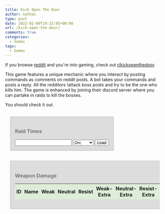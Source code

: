 ```yaml
---
title: Kick Open The Door
author: nathan
type: post
date: 2022-02-09T19:33:05+00:00
url: /kick-open-the-door/
comments: true
categories:
  - Games
tags:
  - Games
---
```


If you browse [reddit][1] and you're into gaming, check out [r/kickopenthedoor][2].

<!--more-->

This game features a unique mechanic where you interact by posting commands as comments on reddit posts. A bot takes your commands and posts a reply. All the redditors !attack boss posts and try to be the one who kills him. The game is enhanced by joining their discord server where you can partake in raids to kill the bosses.

You should check it out.

<link href="https://cdn.jsdelivr.net/npm/simple-datatables@latest/dist/style.css" rel="stylesheet" type="text/css">
    <script src="https://cdn.jsdelivr.net/npm/simple-datatables@latest" type="text/javascript"></script>
    <style>
        @media only screen and (max-width: 400px) {
            #damage, #raid-times {
                margin: 1rem 0;
                width: 100%;
            }
        }
        @media only screen and (min-width: 401px) {
            #damage, #raid-times {
                margin: 1rem;
            }
        }
        #damage-wrapper {
            overflow-x: auto;
        }
        #damage, #raid-times {
            display: inline-block;
            color: #777;
            background: #ddd;
            -webkit-box-shadow: 0 -1px 4px #ccc inset;
            box-shadow: 0 -1px 4px #ccc inset;
            border: 1px solid #ccc;
            padding: 15px;
            border-radius: 3px;
        }
        div#damage table td,
        div#damage table th {
            padding: 0.3em;
        }
        div#damage table thead tr {
            background: #dfffd278;
        }
        div#damage table tr:nth-child(even) {
            background: #eee;
        }
        #raid-times div.attack-time:nth-child(even) {
            background: #eee;
        }
        #raid-times div.attack-time.skipped {
            color: rgb(255, 229, 145);
        }
        #raid-times div.attack-time.sniper {
            color: rgb(255, 162, 181);
        }
        #raid-times div.attack-time.kill {
            background: rgba(170, 238, 170, 0.251);
        }
        #raid-times div.attack-time.dupe {
            background: rgba(238, 238, 170, 0.251);
        }
        #raid-times div.attack-time.late {
            background: rgba(238, 170, 170, 0.251);
        }
        #raid-times div.attack-time:nth-child(even).dupe {
            background: rgba(238, 238, 170, 0.343);
        }
        #raid-times div.attack-time:nth-child(even).late {
            background: rgba(238, 170, 170, 0.343);
        }
    </style>
    <script>
        window.addEventListener('DOMContentLoaded', () => {
            async function fetchJson(uri) {
                const response = await fetch(uri);
                if (!response.ok) {
                    throw new Error(response.statusText);
                }
                const data = await response.json();
                return data;
            }
            async function loadDamage() {
                const damage = await fetchJson('https://storage.googleapis.com/thewizardsmanse-8e843.appspot.com/weapon-damage.json');
                const items = await fetchJson('https://storage.googleapis.com/thewizardsmanse-8e843.appspot.com/item-master.json');
                const dataTable = new simpleDatatables.DataTable("#damage-table", {
                    searchable: true,
                    fixedHeight: true,
                    perPageSelect: [10, 25, 50, 100, 200]
                });
                function Round(amount) {
                    if (isNaN(Number(amount))) {
                        return 0;
                    }
                    return Math.round(amount*100)/100;
                }
                function createDamageRow(itemDamage, item) {
                    const totalHits = (itemDamage.weak?.total?.hits || 0) + (itemDamage.neutral?.total?.hits || 0) + (itemDamage.resist?.total?.hits || 0);
                    const critHits = (itemDamage.weak?.crit?.hits || 0) + (itemDamage.neutral?.crit?.hits || 0) + (itemDamage.resist?.crit?.hits || 0);
                    const critPercent = totalHits && critHits ? (critHits / totalHits) : 0;
                    const row = [
                        item.id + '', 
                        item.name,
                        Round(itemDamage.weak?.normal?.averageDamage) + '',
                        Round(itemDamage.neutral?.normal?.averageDamage) + '',
                        Round(itemDamage.resist?.normal?.averageDamage) + '',
                        Round(itemDamage.weak?.extra?.averageDamage) + '',
                        Round(itemDamage.neutral?.extra?.averageDamage) + '',
                        Round(itemDamage.resist?.extra?.averageDamage) + '',
                        Round(itemDamage.weak?.crit?.averageDamage) + '',
                        Round(itemDamage.neutral?.crit?.averageDamage) + '',
                        Round(itemDamage.resist?.crit?.averageDamage) + '',
                        totalHits + '',
                        Round(critPercent * 100) + ''
                    ];
                    return row;
                }
                let newData = {
                    data: []
                };
                for (const key in damage.byId) {
                    const itemDamage = damage.byId[key];
                    const item = items.find(x => x.id == key);
                    if (itemDamage && item) {
                        newData.data.push(createDamageRow(itemDamage, item));
                    }
                }
                dataTable.insert(newData);
            }
            loadDamage().catch(error => console.error(error));
            function processRaid(raidData, race) {
                const resultsDiv = document.getElementById('raid-time-results');
                while(resultsDiv.firstChild){
                    resultsDiv.removeChild(resultsDiv.firstChild);
                }
                const attacks = raidData[1].data.children.map(x => x.data);
                const killingAttack = attacks.find(x => x?.replies?.data?.children?.find(y => y?.data?.body?.includes('**(KILL!)**') && y?.data?.author === 'KickOpenTheDoorBot'));
                if (!killingAttack) {
                    resultsDiv.innerText = 'No kill found';
                    return;
                }
                const killTag = document.createElement('h4');
                killTag.innerText = `Killed by ${killingAttack.author} (${killingAttack.author_flair_text}) at ${killingAttack.created}`;
                resultsDiv.append(killTag);
                const killingAttackTime = killingAttack.created;
                const minRaidStartTime = killingAttackTime - 15;
                const maxRaidEndTime = killingAttackTime + 15;
                const raidAttacks = attacks.filter(x => x?.created >= minRaidStartTime && x?.created <= maxRaidEndTime && x?.author_flair_text?.includes(race) && x?.body.match(/!attack/i)).sort((a, b) => a.created - b.created);
                if (!raidAttacks?.length) {
                    return;
                }
                let raidStart = 0;
                let lastAttack = 0;
                for (const attack of raidAttacks) {
                    if (attack.created > lastAttack + 5 && attack.created <= killingAttackTime) {
                        raidStart = attack.created;
                    }
                    lastAttack = attack.created;
                }
                killTag.innerText += ` (${killingAttackTime - raidStart})`;
                const seen = [];
                let firstDupe = undefined;
                attacks.filter(x => 
                    x?.created >= raidStart &&
                    (x?.created <= lastAttack || x?.created <= killingAttackTime)
                    && x?.body.match(/!attack/i))
                .reverse()
                .map(x => {
                    const div = document.createElement('div');
                    div.className = 'attack-time';
                    const isSniper = !x.author_flair_text.includes(race);
                    if (x === killingAttack) {
                        div.classList.add('kill');
                        seen.push(x.author);
                    } else if (!isSniper) {
                        if (seen.includes(x.author) && x !== killingAttack) {
                            firstDupe = x;
                            div.classList.add('dupe');
                        } else if (firstDupe && firstDupe !== x) {
                            div.classList.add('late');
                        } else {
                            seen.push(x.author);
                        }
                    }
                    if (isSniper) {
                        div.classList.add('sniper');
                    }
                    const botReply = !x.replies?.data?.children?.length ? undefined : x.replies.data.children.map(x => x.data).find(x => x.author === 'KickOpenTheDoorBot');
                    if ((!botReply || botReply.body.includes('Sorry, this boss is already dead'))
                        && x.created < killingAttackTime) {
                            div.classList.add('skipped');
                        }
                    div.innerText = `${x.author} : ${x.created - raidStart}`;
                    resultsDiv.append(div);
                });
            }
            async function loadRaidResults() {
                const raidId = document.getElementById('raid-id').value;
                if (!raidId) return;
                const url = `https://www.reddit.com/r/KickOpenTheDoor/${raidId}.json?raw_json=1`;
                const raidData = await fetchJson(url);
                const race = document.getElementById('raid-race').value;
                processRaid(raidData, race);
            }
            document.getElementById('load-raid').onclick = (ev) => loadRaidResults().catch(error => console.error(error));
        });
    </script>
    <article id="raid-times">
        <h3>Raid Times</h3>
        <div id="raid-time-inputs">
            <input id="raid-id" />
            <select id="raid-race">
                <option selected>Orc</option>
                <option>Elf</option>
                <option>Dwarf</option>
                <option>Halfling</option>
            </select>
            <button type="button" role="button" id="load-raid">Load</button>
        </div>
        <div id="raid-time-results"></div>
    </article>
    <article id="damage-wrapper">
        <div id="damage">
            <h3>Weapon Damage</h3>
            <table id="damage-table">
                <thead>
                    <th data-sortable="true" data-type="number">ID</th>
                    <th data-sortable="true" data-type="string">Name</th>
                    <th data-sortable="false" data-type="number">Weak</th>
                    <th data-sortable="false" data-type="number">Neutral</th>
                    <th data-sortable="false" data-type="number">Resist</th>
                    <th data-sortable="false" data-type="number">Weak-Extra</th>
                    <th data-sortable="false" data-type="number">Neutral-Extra</th>
                    <th data-sortable="false" data-type="number">Resist-Extra</th>
                    <th data-sortable="false" data-type="number">Weak-Crit</th>
                    <th data-sortable="false" data-type="number">Neutral-Crit</th>
                    <th data-sortable="false" data-type="number">Resist-Crit</th>
                    <th data-sortable="false" data-type="number">Hits</th>
                    <th data-sortable="false" data-type="number">Crit%</th>
                </thead>
            </table>
        </div>
    </article>

[1]: https://www.reddit.com
[2]: https://www.reddit.com/r/kickopenthedoor
